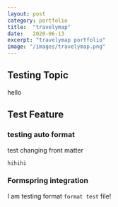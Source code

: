 ```yaml
---
layout: post
category: portfolio
title:  "travelymap"
date:   2020-06-13
excerpt: "travelymap portfolio"
image: "/images/travelymap.png"
---
```


## Testing Topic
hello

## Test Feature
### testing auto format
test changing front matter
```
hihihi
```
### Formspring integration
I am testing format ```format test``` file!
